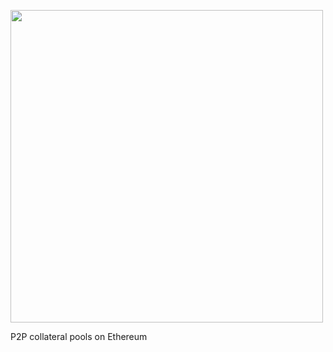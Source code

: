 <p><img src="https://surevx-public-assets1.s3.eu-west-2.amazonaws.com/SureVX+-+300dpi+-+3075x1107px+-+TransparentBG.png" width="500"/></p>
P2P collateral pools on Ethereum
